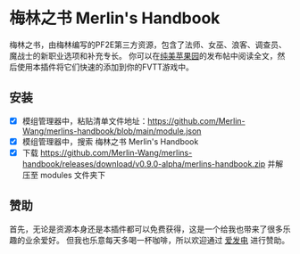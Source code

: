 # 梅林之书 Merlin's Handbook

梅林之书，由梅林编写的PF2E第三方资源，包含了法师、女巫、浪客、调查员、魔战士的新职业选项和补充专长。
你可以在[纯美苹果园](https://www.goddessfantasy.net/bbs/index.php?topic=137861.0)的发布帖中阅读全文，然后使用本插件将它们快速的添加到你的FVTT游戏中。

## 安装

- [x] 模组管理器中，粘贴清单文件地址：https://github.com/Merlin-Wang/merlins-handbook/blob/main/module.json 
- [x] 模组管理器中，搜索 梅林之书 Merlin's Handbook
- [x] 下载 https://github.com/Merlin-Wang/merlins-handbook/releases/download/v0.9.0-alpha/merlins-handbook.zip 并解压至 modules 文件夹下

## 赞助

首先，无论是资源本身还是本插件都可以免费获得，这是一个给我也带来了很多乐趣的业余爱好。
但我也乐意每天多喝一杯咖啡，所以欢迎通过 [爱发电](https://afdian.net/a/merlin) 进行赞助。
